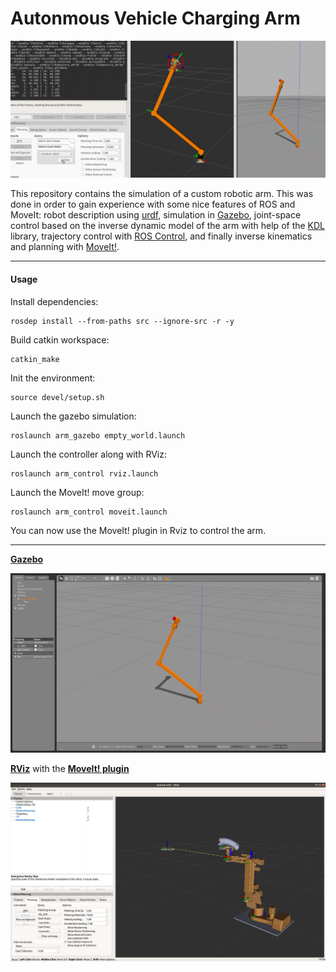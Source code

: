 # Autonmous Vehicle Charging Arm

![Demo](img/peek.gif)

This repository contains the simulation of a custom robotic arm. This was done in order to gain experience with some nice features of ROS and MoveIt: robot description using [urdf](http://wiki.ros.org/urdf/XML), simulation in [Gazebo](http://gazebosim.org/), joint-space control based on the inverse dynamic model of the arm with help of the [KDL](http://www.orocos.org/kdl) library, trajectory control with [ROS Control](http://wiki.ros.org/joint_trajectory_controller), and finally inverse kinematics and planning with [MoveIt!](http://moveit.ros.org/). 

___

#### Usage
Install dependencies:
```
rosdep install --from-paths src --ignore-src -r -y
```
Build catkin workspace:
```
catkin_make
```
Init the environment:
```
source devel/setup.sh
```
Launch the gazebo simulation:
```
roslaunch arm_gazebo empty_world.launch
```
Launch the controller along with RViz:
```
roslaunch arm_control rviz.launch
```
Launch the MoveIt! move group:
```
roslaunch arm_control moveit.launch
```
You can now use the MoveIt! plugin in Rviz to control the arm.
___

**[Gazebo](http://gazebosim.org/)**

![Arm in Gazebo](img/gazebo.png)

**[RViz](http://wiki.ros.org/rviz)** with the **[MoveIt! plugin](http://docs.ros.org/kinetic/api/moveit_tutorials/html/doc/ros_visualization/visualization_tutorial.html)**

![Arm in Gazebo](img/Arm_Moveit.png)

